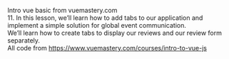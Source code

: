 Intro vue basic from vuemastery.com <br />
11. In this lesson, we’ll learn how to add tabs to our application and implement a simple solution for global event communication. <br /> We’ll learn how to create tabs to display our reviews and our review form separately. <br />
All code from https://www.vuemastery.com/courses/intro-to-vue-js